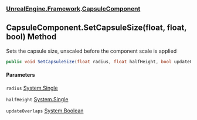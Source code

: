 ### [UnrealEngine.Framework](./UnrealEngine-Framework.md 'UnrealEngine.Framework').[CapsuleComponent](./UnrealEngine-Framework-CapsuleComponent.md 'UnrealEngine.Framework.CapsuleComponent')
## CapsuleComponent.SetCapsuleSize(float, float, bool) Method
Sets the capsule size, unscaled before the component scale is applied  
```csharp
public void SetCapsuleSize(float radius, float halfHeight, bool updateOverlaps=true);
```
#### Parameters
<a name='UnrealEngine-Framework-CapsuleComponent-SetCapsuleSize(float_float_bool)-radius'></a>
`radius` [System.Single](https://docs.microsoft.com/en-us/dotnet/api/System.Single 'System.Single')  
  
<a name='UnrealEngine-Framework-CapsuleComponent-SetCapsuleSize(float_float_bool)-halfHeight'></a>
`halfHeight` [System.Single](https://docs.microsoft.com/en-us/dotnet/api/System.Single 'System.Single')  
  
<a name='UnrealEngine-Framework-CapsuleComponent-SetCapsuleSize(float_float_bool)-updateOverlaps'></a>
`updateOverlaps` [System.Boolean](https://docs.microsoft.com/en-us/dotnet/api/System.Boolean 'System.Boolean')  
  
